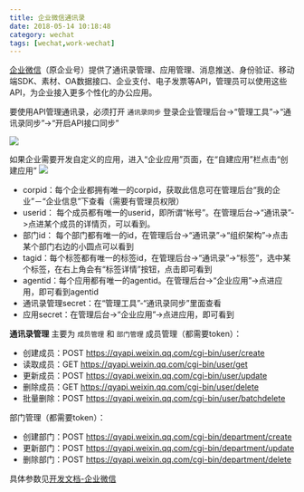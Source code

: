 ```yaml
---
title: 企业微信通讯录
date: 2018-05-14 10:18:48
category: wechat
tags: [wechat,work-wechat]
---
```

[企业微信](https://work.weixin.qq.com/)（原企业号）提供了通讯录管理、应用管理、消息推送、身份验证、移动端SDK、素材、OA数据接口、企业支付、电子发票等API，管理员可以使用这些API，为企业接入更多个性化的办公应用。

要使用API管理通讯录，必须打开 `通讯录同步`
登录企业管理后台->“管理工具”->“通讯录同步”->“开启API接口同步”
<!-- more -->
![](/images/work-wechat-config.png)

如果企业需要开发自定义的应用，进入“企业应用”页面，在“自建应用”栏点击“创建应用”
![](/images/work-wechat-app.png)

- corpid：每个企业都拥有唯一的corpid，获取此信息可在管理后台“我的企业”－“企业信息”下查看（需要有管理员权限）
- userid： 每个成员都有唯一的userid，即所谓“帐号”。在管理后台->“通讯录”->点进某个成员的详情页，可以看到。
- 部门id： 每个部门都有唯一的id，在管理后台->“通讯录”->“组织架构”->点击某个部门右边的小圆点可以看到
- tagid：每个标签都有唯一的标签id，在管理后台->“通讯录”->“标签”，选中某个标签，在右上角会有“标签详情”按钮，点击即可看到
- agentid：每个应用都有唯一的agentid。在管理后台->“企业应用”->点进应用，即可看到agentid
- 通讯录管理secret：在“管理工具”-“通讯录同步”里面查看
- 应用secret：在管理后台->“企业应用”->点进应用，即可看到

**通讯录管理** 主要为 `成员管理` 和 `部门管理`
成员管理（都需要token）：
- 创建成员：POST
https://qyapi.weixin.qq.com/cgi-bin/user/create
- 读取成员：GET
https://qyapi.weixin.qq.com/cgi-bin/user/get
- 更新成员：POST
https://qyapi.weixin.qq.com/cgi-bin/user/update
- 删除成员：GET
https://qyapi.weixin.qq.com/cgi-bin/user/delete
- 批量删除：POST
https://qyapi.weixin.qq.com/cgi-bin/user/batchdelete

部门管理（都需要token）：
- 创建部门：POST
https://qyapi.weixin.qq.com/cgi-bin/department/create
- 更新部门：POST
https://qyapi.weixin.qq.com/cgi-bin/department/update
- 删除部门：POST
https://qyapi.weixin.qq.com/cgi-bin/department/delete

具体参数见[开发文档-企业微信](https://work.weixin.qq.com/api/doc#10016)